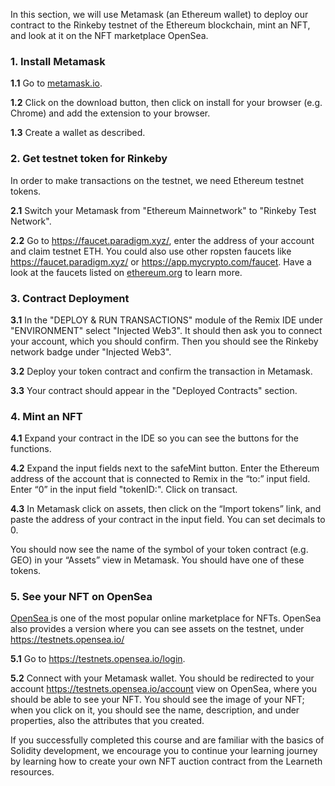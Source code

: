 In this section, we will use Metamask (an Ethereum wallet) to deploy our contract to the Rinkeby testnet of the Ethereum blockchain, mint an NFT, and look at it on the NFT marketplace OpenSea.

### 1. Install Metamask
**1.1** Go to <a href="https://metamask.io/" target="_blank">metamask.io</a>.

**1.2** Click on the download button, then click on install for your browser (e.g. Chrome) and add the extension to your browser.

**1.3** Create a wallet as described.

### 2. Get testnet token for Rinkeby
In order to make transactions on the testnet, we need Ethereum testnet tokens.

**2.1** Switch your Metamask from "Ethereum Mainnetwork" to "Rinkeby Test Network".

**2.2** Go to <a href="https://faucet.paradigm.xyz/" 
target="_blank">https://faucet.paradigm.xyz/</a>, enter the address of your account and claim testnet ETH.
You could also use other ropsten faucets like <a href="https://faucet.paradigm.xyz/" target="_blank">https://faucet.paradigm.xyz/</a> or <a href="https://app.mycrypto.com/faucet" target="_blank">https://app.mycrypto.com/faucet</a>. Have a look at the faucets listed on <a href="https://ethereum.org/en/developers/docs/networks/#testnet-faucets" target="_blank">ethereum.org</a> to learn more.

### 3. Contract Deployment
**3.1** In the "DEPLOY & RUN TRANSACTIONS" module of the Remix IDE under "ENVIRONMENT" select "Injected Web3". It should then ask you to connect your account, which you should confirm. Then you should see the Rinkeby network badge under "Injected Web3".

**3.2** Deploy your token contract and confirm the transaction in Metamask.

**3.3**  Your contract should appear in the "Deployed Contracts" section.

### 4. Mint an NFT
**4.1** Expand your contract in the IDE so you can see the buttons for the functions.

**4.2** Expand the input fields next to the safeMint button. Enter the Ethereum address of the account that is connected to Remix in the “to:” input field. Enter “0” in the input field "tokenID:". Click on transact.

**4.3** In Metamask click on assets, then click on the “Import tokens” link, and paste the address of your contract in the input field. You can set decimals to 0. 

You should now see the name of the symbol of your token contract (e.g. GEO) in your “Assets” view in Metamask. You should have one of these tokens.

### 5. See your NFT on OpenSea
<a href="https://opensea.io/" 
target="_blank">OpenSea </a> is one of the most popular online marketplace for NFTs. OpenSea also provides a version where you can see assets on the testnet, under <a href="https://testnets.opensea.io/" 
target="_blank">https://testnets.opensea.io/</a>

**5.1** Go to <a href="https://testnets.opensea.io/login" 
target="_blank">https://testnets.opensea.io/login</a>.

**5.2** Connect with your Metamask wallet. You should be redirected to your account <a href="https://testnets.opensea.io/account" target="_blank">https://testnets.opensea.io/account</a> view on OpenSea, where you should be able to see your NFT. You should see the image of your NFT; when you click on it, you should see the name, description, and under properties, also the attributes that you created.

If you successfully completed this course and are familiar with the basics of Solidity development, we encourage you to continue your learning journey by learning how to create your own NFT auction contract from the Learneth resources.  